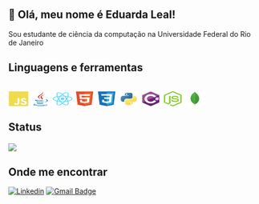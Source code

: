 ## :sparkling_heart: Olá, meu nome é <strong>Eduarda Leal!</strong>

Sou estudante de ciência da computação na Universidade Federal do Rio de Janeiro

## Linguagens e ferramentas
<div style="display: inline_block"><br>
  <img align="center" height="30" width="40" src="https://raw.githubusercontent.com/devicons/devicon/master/icons/javascript/javascript-plain.svg">
  <img align="center" height="30" width="40" src="https://raw.githubusercontent.com/devicons/devicon/master/icons/java/java-original.svg">
  <img align="center" height="30" width="40" src="https://raw.githubusercontent.com/devicons/devicon/master/icons/react/react-original.svg">
  <img align="center" height="30" width="40" src="https://raw.githubusercontent.com/devicons/devicon/master/icons/html5/html5-original.svg">
  <img align="center" height="30" width="40" src="https://raw.githubusercontent.com/devicons/devicon/master/icons/css3/css3-original.svg">
  <img align="center" height="30" width="40" src="https://raw.githubusercontent.com/devicons/devicon/master/icons/python/python-original.svg">
  <img align="center" height="30" width="40" src="https://raw.githubusercontent.com/devicons/devicon/master/icons/csharp/csharp-original.svg">
  <img align="center" height="30" width="40" src="https://raw.githubusercontent.com/devicons/devicon/master/icons/nodejs/nodejs-original.svg">
  <img align="center" height="30" width="40" src="https://raw.githubusercontent.com/devicons/devicon/master/icons/mongodb/mongodb-original.svg">
</div>

## Status

<a href="https://github.com/DudaLeal">
  <img align="center" src="https://github-readme-stats.vercel.app/api/top-langs/?username=DudaLeal&theme=rose&hide_langs_below=1" />
</a>

## Onde me encontrar

[![Linkedin](https://img.shields.io/badge/-Eduarda_Carvalho-blue?style=flat-square&logo=Linkedin&logoColor=white&link=https://www.linkedin.com/in/eduarda-carvalho-041a20168/)](https://www.linkedin.com/in/eduarda-carvalho-041a20168/)
[![Gmail Badge](https://img.shields.io/badge/-duda.leal1999@gmail.com-006bed?style=flat-square&logo=Gmail&logoColor=white&link=mailto:duda.leal1999@gmail.com)](mailto:duda.leal1999@gmail.com)
